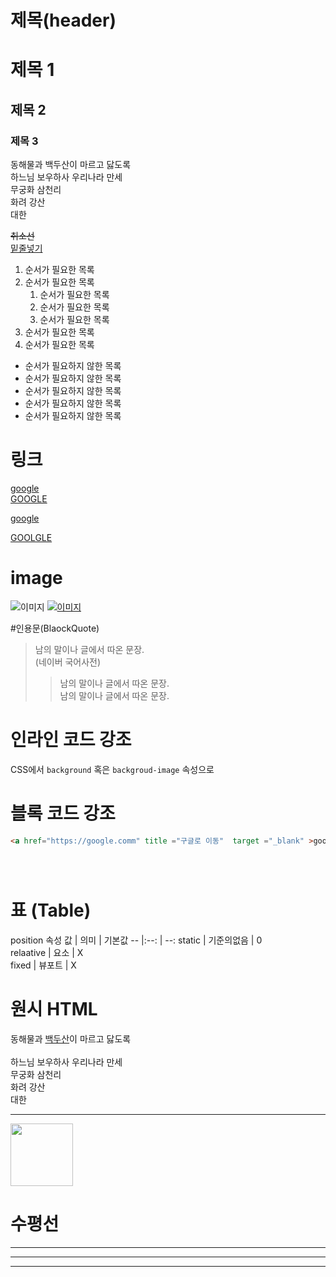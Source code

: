 # 제목(header)
# 제목 1
## 제목 2
### 제목 3

동해물과 백두산이 마르고 닳도록  
하느님 보우하사 우리나라 만세  
무궁화 삼천리<br/> 화려 강산  
대한 

~~취소선~~  
<u>
밑줄넣기 
</u>   
1. 순서가 필요한 목록 
1. 순서가 필요한 목록 
    1. 순서가 필요한 목록   
    1. 순서가 필요한 목록   
    1. 순서가 필요한 목록   
1. 순서가 필요한 목록
1. 순서가 필요한 목록 
- 순서가 필요하지 않한 목록 
- 순서가 필요하지 않한 목록 
- 순서가 필요하지 않한 목록 
- 순서가 필요하지 않한 목록 
- 순서가 필요하지 않한 목록 

# 링크
<a href="https://google.comm">google </a>  
[GOOGLE](http://googole.com)

<a href="https://google.comm" title ="구글로 이동"  target ="_blank" >google </a>   


[GOOLGLE](http://googole.com "구글로 이동")  
# image
![이미지](https://heropy.blog/css/images/logo.png)
[![이미지](https://heropy.blog/css/images/logo.png)](http://googole.com )

#인용문(BlaockQuote)
> 남의 말이나 글에서 따온 문장.  
> (네이버 국어사전)
>> 남의 말이나 글에서 따온 문장.  
>> 남의 말이나 글에서 따온 문장.  

#  인라인 코드 강조
CSS에서 `background` 혹은 `backgroud-image` 속성으로

# 블록 코드 강조


```html
<a href="https://google.comm" title ="구글로 이동"  target ="_blank" >google </a>

```
```bash
```

``` javascript
```

```plaintext

```
# 표 (Table)
position  속성
값 | 의미 | 기본값 
-- |:--: | --: 
static | 기준의없음 | 0  
relaative | 요소 | X  
fixed | 뷰포트 | X   

# 원시 HTML 

동해물과 <u>백두산</u>이 마르고 닳도록<br/>  
하느님 보우하사 우리나라 만세  
무궁화 삼천리<br/> 화려 강산  
대한  
___
<img width="100" src="https://heropy.blog/css/images/logo.png">

# 수평선
---  
***
___
